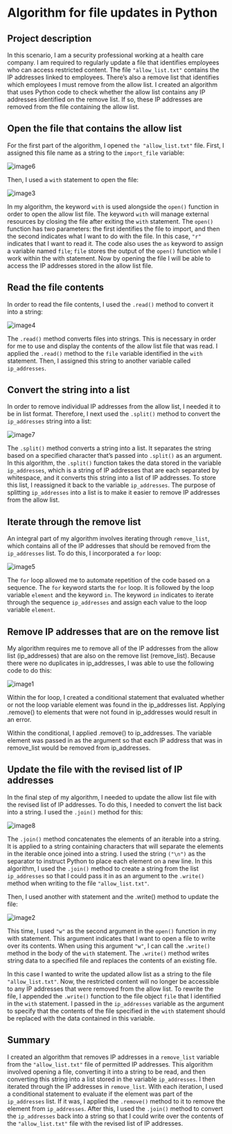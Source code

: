 <!-- Output copied to clipboard! -->

<!-----

Yay, no errors, warnings, or alerts!

Conversion time: 0.9 seconds.


Using this Markdown file:

1. Paste this output into your source file.
2. See the notes and action items below regarding this conversion run.
3. Check the rendered output (headings, lists, code blocks, tables) for proper
   formatting and use a linkchecker before you publish this page.

Conversion notes:

* Docs to Markdown version 1.0β34
* Sat Sep 30 2023 12:25:24 GMT-0700 (PDT)
* Source doc: Algorithm for file updates in Python
----->



# Algorithm for file updates in Python


## Project description

In this scenario, I am a security professional working at a health care company. I am required to regularly update a file that identifies employees who can access restricted content. The file `"allow_list.txt"` contains the IP addresses linked to employees. There’s also a remove list that identifies which employees I must remove from the allow list. I created an algorithm that uses Python code to check whether the allow list contains any IP addresses identified on the remove list. If so, these IP addresses are removed from the file containing the allow list.   


## Open the file that contains the allow list

For the first part of the algorithm, I opened `the "allow_list.txt"` file. First, I assigned this file name as a string to the `import_file` variable: 

![image6](https://github.com/markach151/PythonFileUpdateAlgorithm/assets/84886088/32d9bd6d-8ff1-49d2-9170-68ea3d5205e2)

Then, I used a `with` statement to open the file: 

![image3](https://github.com/markach151/PythonFileUpdateAlgorithm/assets/84886088/6a3eff10-a50e-48d3-b211-c785e0ae815e)

In my algorithm, the keyword `with` is used alongside the `open()` function in order to open the allow list file. The keyword `with` will manage external resources by closing the file after exiting the `with` statement. The `open()` function has two parameters: the first identifies the file to import, and then the second indicates what I want to do with the file. In this case, `"r"` indicates that I want to read it. The code also uses the `as` keyword to assign a variable named `file`; `file` stores the output of the `open()` function while I work within the with statement. Now by opening the file I will be able to access the IP addresses stored in the allow list file.  


## Read the file contents

In order to read the file contents, I used the `.read()` method to convert it into a string: 

![image4](https://github.com/markach151/PythonFileUpdateAlgorithm/assets/84886088/f0ee2c33-dcfa-42d9-b31d-844ac6509c74)

The `.read()` method converts files into strings. This is necessary in order for me to use and display the contents of the allow list file that was read. I applied the `.read()` method to the `file` variable identified in the `with` statement. Then, I assigned this string to another variable called `ip_addresses`. 


## Convert the string into a list

In order to remove individual IP addresses from the allow list, I needed it to be in list format. Therefore, I next used the `.split()` method to convert the `ip_addresses` string into a list:

![image7](https://github.com/markach151/PythonFileUpdateAlgorithm/assets/84886088/9e86cb4c-f5a3-458a-b7e8-ae8879b70b25)

The `.split()` method converts a string into a list. It separates the string based on a specified character that’s passed into `.split()` as an argument. In this algorithm, the `.split()` function takes the data stored in the variable `ip_addresses`, which is a string of IP addresses that are each separated by whitespace, and it converts this string into a list of IP addresses. To store this list, I reassigned it back to the variable `ip_addresses`. The purpose of splitting `ip_addresses` into a list is to make it easier to remove IP addresses from the allow list.  


## Iterate through the remove list

An integral part of my algorithm involves iterating through `remove_list`, which contains all of the IP addresses that should be removed from the `ip_addresses` list. To do this, I incorporated a `for` loop:

![image5](https://github.com/markach151/PythonFileUpdateAlgorithm/assets/84886088/7759491c-6cc9-4ed1-9688-4f579e3522eb)

The `for` loop allowed me to automate repetition of the code based on a sequence. The `for` keyword starts the `for` loop. It is followed by the loop variable `element` and the keyword `in`. The keyword `in` indicates to iterate through the sequence `ip_addresses` and assign each value to the loop variable `element`.  


## Remove IP addresses that are on the remove list

My algorithm requires me to remove all of the IP addresses from the allow list (ip_addresses) that are also on the remove list (remove_list). Because there were no duplicates in ip_addresses, I was able to use the following code to do this:  

![image1](https://github.com/markach151/PythonFileUpdateAlgorithm/assets/84886088/13744762-a261-445c-8112-d4632993237d)

Within the for loop, I created a conditional statement that evaluated whether or not the loop variable element was found in the ip_addresses list. Applying .remove() to elements that were not found in ip_addresses would result in an error. 

Within the conditional, I applied .remove() to ip_addresses. The variable element was passed in as the argument so that each IP address that was in remove_list would be removed from ip_addresses. 


## Update the file with the revised list of IP addresses 

In the final step of my algorithm, I needed to update the allow list file with the revised list of IP addresses. To do this, I needed to convert the list back into a string. I used the `.join()` method for this:

![image8](https://github.com/markach151/PythonFileUpdateAlgorithm/assets/84886088/0f6c8344-792e-40ed-9383-6b08f108d51a)

The `.join()` method concatenates the elements of an iterable into a string. It is applied to a string containing characters that will separate the elements in the iterable once joined into a string. I used the string `("\n")` as the separator to instruct Python to place each element on a new line. In this algorithm, I used the `.join()` method to create a string from the list `ip_addresses` so that I could pass it in as an argument to the `.write()` method when writing to the file `"allow_list.txt"`. 

Then, I used another with statement and the .write() method to update the file:

![image2](https://github.com/markach151/PythonFileUpdateAlgorithm/assets/84886088/e8aa8168-7c25-45a2-9489-cdcdd5acfdad)

This time, I used `"w"` as the second argument in the `open()` function in my with statement. This argument indicates that I want to open a file to write over its contents. When using this argument `"w"`, I can call the `.write()` method in the body of the `with` statement. The `.write()` method writes string data to a specified file and replaces the contents of an existing file.

In this case I wanted to write the updated allow list as a string to the file `"allow_list.txt"`. Now, the restricted content will no longer be accessible to any IP addresses that were removed from the allow list. To rewrite the file, I appended the `.write()` function to the file object `file` that I identified in the `with` statement. I passed in the `ip_addresses` variable as the argument to specify that the contents of the file specified in the `with` statement should be replaced with the data contained in this variable.


## Summary

I created an algorithm that removes IP addresses in a `remove_list` variable from the `"allow_list.txt"` file of permitted IP addresses. This algorithm involved opening a file, converting it into a string to be read, and then converting this string into a list stored in the variable `ip_addresses`. I then iterated through the IP addresses in `remove_list`. With each iteration, I used a conditional statement to evaluate if the element was part of the `ip_addresses` list. If it was, I applied the `.remove()` method to it to remove the element from `ip_addresses`. After this, I used the `.join()` method to convert the `ip_addresses` back into a string so that I could write over the contents of the `"allow_list.txt"` file with the revised list of IP addresses.
